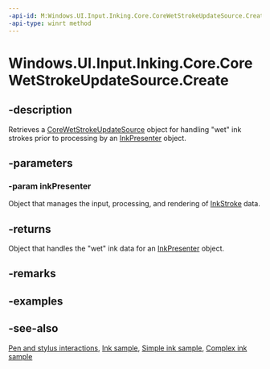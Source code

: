 ```yaml
---
-api-id: M:Windows.UI.Input.Inking.Core.CoreWetStrokeUpdateSource.Create(Windows.UI.Input.Inking.InkPresenter)
-api-type: winrt method
---
```


<!-- Method syntax
public Windows.UI.Input.Inking.Core.CoreWetStrokeUpdateSource Create(Windows.UI.Input.Inking.InkPresenter inkPresenter)
-->

# Windows.UI.Input.Inking.Core.CoreWetStrokeUpdateSource.Create

## -description
Retrieves a [CoreWetStrokeUpdateSource](corewetstrokeupdatesource.md) object for handling "wet" ink strokes prior to processing by an [InkPresenter](../windows.ui.input.inking/inkpresenter.md) object.

## -parameters
### -param inkPresenter
Object that manages the input, processing, and rendering of [InkStroke](../windows.ui.input.inking/inkstroke.md) data.

## -returns
Object that handles the "wet" ink data for an [InkPresenter](../windows.ui.input.inking/inkpresenter.md) object.

## -remarks

## -examples

## -see-also
[Pen and stylus interactions](https://docs.microsoft.com/windows/uwp/input-and-devices/pen-and-stylus-interactions), [Ink sample](https://github.com/Microsoft/Windows-universal-samples/tree/master/Samples/Ink), [Simple ink sample](https://go.microsoft.com/fwlink/p/?LinkID=620312), [Complex ink sample](https://go.microsoft.com/fwlink/p/?LinkID=620314)
